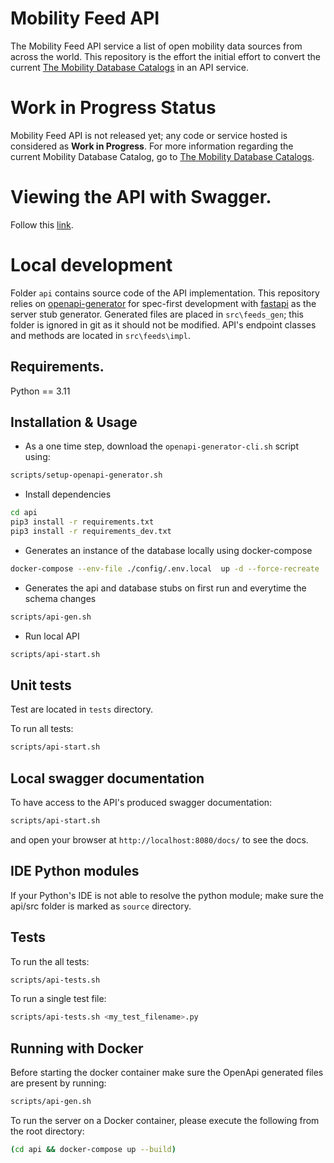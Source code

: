 # Mobility Feed API

The Mobility Feed API service a list of open mobility data sources from across the world. This repository is the effort the initial effort to convert the current [The Mobility Database Catalogs](https://github.com/MobilityData/mobility-database-catalogs) in an API service.

# Work in Progress Status

Mobility Feed API is not released yet; any code or service hosted is considered as **Work in Progress**. For more information regarding the current Mobility Database Catalog, go to [The Mobility Database Catalogs](https://github.com/MobilityData/mobility-database-catalogs).

# Viewing the API with Swagger. 

Follow this [link](https://mobilitydata.github.io/mobility-feed-api/SwaggerUI/index.html).

# Local development

Folder `api` contains source code of the API implementation. This repository relies on [openapi-generator](https://openapi-generator.tech/) for spec-first development with [fastapi](https://openapi-generator.tech/docs/generators/python-fastapi) as the server stub generator. Generated files are placed in `src\feeds_gen`; this folder is ignored in git as it should not be modified. API's endpoint classes and methods are located in `src\feeds\impl`.

## Requirements.

Python == 3.11

## Installation & Usage

- As a one time step, download the `openapi-generator-cli.sh` script using:
```bash
scripts/setup-openapi-generator.sh
```
- Install dependencies
```bash
cd api
pip3 install -r requirements.txt
pip3 install -r requirements_dev.txt
```
- Generates an instance of the database locally using docker-compose
```bash
docker-compose --env-file ./config/.env.local  up -d --force-recreate
```
- Generates the api and database stubs on first run and everytime the schema changes
```bash
scripts/api-gen.sh
```

- Run local API 
```bash
scripts/api-start.sh
```

## Unit tests
Test are located in `tests` directory.

To run all tests:
```bash
scripts/api-start.sh
```

## Local swagger documentation

To have access to the API's produced swagger documentation:
```bash
scripts/api-start.sh
```
and open your browser at `http://localhost:8080/docs/` to see the docs.

## IDE Python modules

If your Python's IDE is not able to resolve the python module; make sure the api/src folder is marked as `source` directory. 

## Tests

To run the all tests:

```bash
scripts/api-tests.sh
```

To run a single test file:
```bash
scripts/api-tests.sh <my_test_filename>.py
```

## Running with Docker
Before starting the docker container make sure the OpenApi generated files are present by running:
```bash
scripts/api-gen.sh
```
To run the server on a Docker container, please execute the following from the root directory:

```bash
(cd api && docker-compose up --build)
```